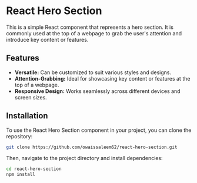 # React Hero Section

This is a simple React component that represents a hero section. It is commonly used at the top of a webpage to grab the user's attention and introduce key content or features.

## Features

- **Versatile:** Can be customized to suit various styles and designs.
- **Attention-Grabbing:** Ideal for showcasing key content or features at the top of a webpage.
- **Responsive Design:** Works seamlessly across different devices and screen sizes.

## Installation

To use the React Hero Section component in your project, you can clone the repository:

```bash
git clone https://github.com/owaissaleem62/react-hero-section.git
```

Then, navigate to the project directory and install dependencies:

```bash
cd react-hero-section
npm install
```
